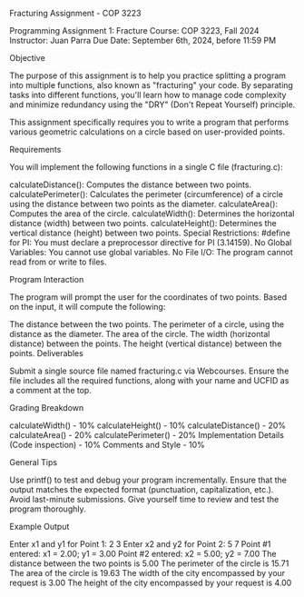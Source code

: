 Fracturing Assignment - COP 3223

Programming Assignment 1: Fracture
Course: COP 3223, Fall 2024
Instructor: Juan Parra
Due Date: September 6th, 2024, before 11:59 PM

Objective

The purpose of this assignment is to help you practice splitting a program into multiple functions, also known as "fracturing" your code. By separating tasks into different functions, you'll learn how to manage code complexity and minimize redundancy using the "DRY" (Don't Repeat Yourself) principle.

This assignment specifically requires you to write a program that performs various geometric calculations on a circle based on user-provided points.

Requirements

You will implement the following functions in a single C file (fracturing.c):

calculateDistance(): Computes the distance between two points.
calculatePerimeter(): Calculates the perimeter (circumference) of a circle using the distance between two points as the diameter.
calculateArea(): Computes the area of the circle.
calculateWidth(): Determines the horizontal distance (width) between two points.
calculateHeight(): Determines the vertical distance (height) between two points.
Special Restrictions:
#define for PI: You must declare a preprocessor directive for PI (3.14159).
No Global Variables: You cannot use global variables.
No File I/O: The program cannot read from or write to files.

Program Interaction

The program will prompt the user for the coordinates of two points. Based on the input, it will compute the following:

The distance between the two points.
The perimeter of a circle, using the distance as the diameter.
The area of the circle.
The width (horizontal distance) between the points.
The height (vertical distance) between the points.
Deliverables

Submit a single source file named fracturing.c via Webcourses. Ensure the file includes all the required functions, along with your name and UCFID as a comment at the top.

Grading Breakdown

calculateWidth() - 10%
calculateHeight() - 10%
calculateDistance() - 20%
calculateArea() - 20%
calculatePerimeter() - 20%
Implementation Details (Code inspection) - 10%
Comments and Style - 10%

General Tips

Use printf() to test and debug your program incrementally.
Ensure that the output matches the expected format (punctuation, capitalization, etc.).
Avoid last-minute submissions. Give yourself time to review and test the program thoroughly.

Example Output

Enter x1 and y1 for Point 1: 2 3
Enter x2 and y2 for Point 2: 5 7
Point #1 entered: x1 = 2.00; y1 = 3.00
Point #2 entered: x2 = 5.00; y2 = 7.00
The distance between the two points is 5.00
The perimeter of the circle is 15.71
The area of the circle is 19.63
The width of the city encompassed by your request is 3.00
The height of the city encompassed by your request is 4.00
